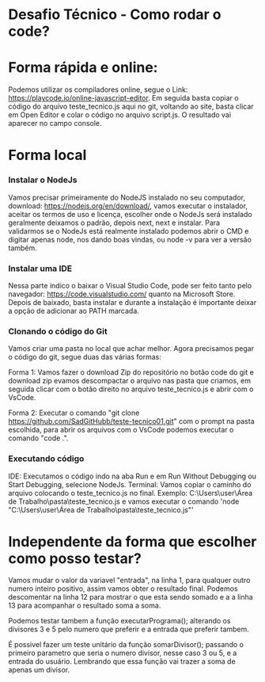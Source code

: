 # Desafio Técnico - Como rodar o code?

# Forma rápida e online:
Podemos utilizar os compiladores online, segue o Link: https://playcode.io/online-javascript-editor. Em seguida basta copiar o código do arquivo teste_tecnico.js aqui no git, voltando ao site, basta clicar em Open Editor e colar o código no arquivo script.js. O resultado vai aparecer no campo console.

# Forma local
### Instalar o NodeJs
Vamos precisar primeiramente do NodeJS instalado no seu computador, download: https://nodejs.org/en/download/, vamos executar o instalador, aceitar os termos de uso e licença, escolher onde o NodeJs será instalado geralmente deixamos o padrão, depois next, next e instalar. Para validarmos se o NodeJs está realmente instalado podemos abrir o CMD e digitar apenas node, nos dando boas vindas, ou node -v para ver a versão também.

### Instalar uma IDE
Nessa parte indico o baixar o Visual Studio Code, pode ser feito tanto pelo navegador: https://code.visualstudio.com/ quanto na Microsoft Store. Depois de baixado, basta instalar e durante a instalação é importante deixar a opção de adicionar ao PATH marcada.

### Clonando o código do Git
Vamos criar uma pasta no local que achar melhor. Agora precisamos pegar o código do git, segue duas das várias formas:

Forma 1: Vamos fazer o download Zip do repositório no botão code do git e download zip evamos descompactar o arquivo nas pasta que criamos, em seguida clicar com o botão direito no arquivo teste_tecnico.js e abrir com o VsCode.

Forma 2: Executar o comando "git clone https://github.com/SadGitHubb/teste-tecnico01.git" com o prompt na pasta escolhida, para abrir os arquivos com o VsCode podemos executar o comando "code .".

### Executando código
IDE: Executamos o código indo na aba Run e em Run Without Debugging ou Start Debugging, selecione NodeJs.
Terminal: Vamos copiar o caminho do arquivo colocando o teste_tecnico.js no final. Exemplo: C:\Users\user\Área de Trabalho\pasta\teste_tecnico.js e vamos executar o comando 'node "C:\Users\user\Área de Trabalho\pasta\teste_tecnico.js"'

# Independente da forma que escolher como posso testar?
Vamos mudar o valor da variavel "entrada", na linha 1, para qualquer outro numero inteiro positivo, assim vamos obter o resultado final. Podemos descomentar na linha 12 para mostrar o que esta sendo somado e a a linha 13 para acompanhar o resultado soma a soma.

Podemos testar tambem a função executarPrograma(); alterando os divisores 3 e 5 pelo numero que preferir e a entrada que preferir tambem.

É possivel fazer um teste unitário da função somarDivisor(); passando o primeiro parametro que seria o numero divisor, nesse caso 3 ou 5, e a entrada do usuário. Lembrando que essa função vai trazer a soma de apenas um divisor.
